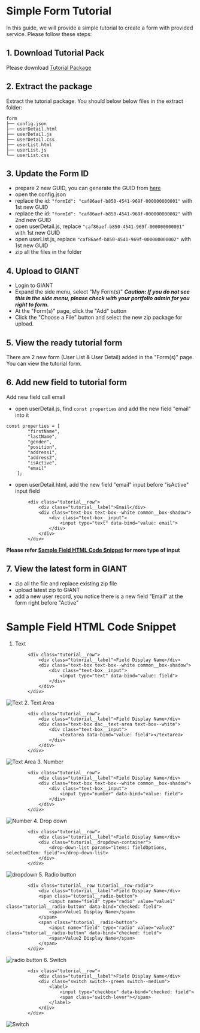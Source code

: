 # Simple Form Tutorial
In this guide, we will provide a simple tutorial to create a form with provided service. Please follow these steps:

## 1. Download Tutorial Pack
Please download [Tutorial Package](https://github.com/fx-giant/giant-documentations/blob/master/form/tutorial/tutorial.zip)

## 2. Extract the package
Extract the tutorial package. You should below below files in the extract folder:
```
form
├── config.json
├── userDetail.html
├── userDetail.js
├── userDetail.css
├── userList.html
├── userList.js
└── userList.css
```

## 3. Update the Form ID
- prepare 2 new GUID, you can generate the GUID from [here](https://www.guidgenerator.com/online-guid-generator.aspx)
- open the config.json
- replace the id: ```"formId": "caf86aef-b850-4541-969f-000000000001"``` with 1st new GUID
- replace the id: ```"formId": "caf86aef-b850-4541-969f-000000000002"``` with 2nd new GUID
- open userDetail.js, replace ````"caf86aef-b850-4541-969f-000000000001"```` with 1st new GUID
- open userList.js, replace ````"caf86aef-b850-4541-969f-000000000002"```` with 1st new GUID
- zip all the files in the folder

## 4. Upload to GIANT
- Login to GIANT
- Expand the side menu, select "My Form(s)"
***Caution: If you do not see this in the side menu, please check with your portfolio admin for you right to form.***
- At the "Form(s)" page, click the "Add" button
- Click the "Choose a File" button and select the new zip package for upload.

## 5. View the ready tutorial form
There are 2 new form (User List & User Detail) added in the "Form(s)" page. You can view the tutorial form.

## 6. Add new field to tutorial form
Add new field call email
- open userDetail.js, find ````const properties```` and add the new field "email" into it
```
const properties = [
		"firstName",
		"lastName",
		"gender",
		"position",
		"address1",
		"address2",
		"isActive",
		"email"
	];
```
- open userDetail.html, add the new field "email" input before "isActive" input field
```
		<div class="tutorial__row">
			<div class="tutorial__label">Email</div>
			<div class="text-box text-box--white common__box-shadow">
				<div class="text-box__input">
					<input type="text" data-bind="value: email">
				</div>
			</div>
		</div>
```
**Please refer [Sample Field HTML Code Snippet](https://github.com/fx-giant/giant-documentations/tree/master/form/tutorial#sample-field-html-code-snippet) for more type of input**

## 7. View the latest form in GIANT
- zip all the file and replace existing zip file 
- upload latest zip to GIANT
- add a new user record, you notice there is a new field "Email" at the form right before "Active"

# Sample Field HTML Code Snippet
1. Text
```
		<div class="tutorial__row">
			<div class="tutorial__label">Field Display Name</div>
			<div class="text-box text-box--white common__box-shadow">
				<div class="text-box__input">
					<input type="text" data-bind="value: field">
				</div>
			</div>
		</div>
```
![Text](https://github.com/fx-giant/giant-documentations/blob/master/form/tutorial/images/text.png)
2. Text Area
```
		<div class="tutorial__row">
			<div class="tutorial__label">Field Display Name</div>
			<div class="text-box dac__text-area text-box--white">
				<div class="text-box__input">
					<textarea data-bind="value: field"></textarea>
				</div>
			</div>
		</div>
```
![Text Area](https://github.com/fx-giant/giant-documentations/blob/master/form/tutorial/images/textarea.png)
3. Number
```
		<div class="tutorial__row">
			<div class="tutorial__label">Field Display Name</div>
			<div class="text-box text-box--white common__box-shadow">
				<div class="text-box__input">
					<input type="number" data-bind="value: field">
				</div>
			</div>
		</div>
```
![Number](https://github.com/fx-giant/giant-documentations/blob/master/form/tutorial/images/number.png)
4. Drop down
```
		<div class="tutorial__row">
			<div class="tutorial__label">Field Display Name</div>
			<div class="tutorial__dropdown-container">
				<drop-down-list params="items: fieldOptions, selectedItem: field"></drop-down-list>
			</div>
		</div>
```
![dropdown](https://github.com/fx-giant/giant-documentations/blob/master/form/tutorial/images/dropdown.png)
5. Radio button
```
		<div class="tutorial__row tutorial__row-radio">
			<div class="tutorial__label">Field Display Name</div>
			<span class="tutorial__radio-button">
				<input name="field" type="radio" value="value1" class="tutorial__radio-button" data-bind="checked: field">
				<span>Value1 Display Name</span>
			</span>
			<span class="tutorial__radio-button">
				<input name="field" type="radio" value="value2" class="tutorial__radio-button" data-bind="checked: field">
				<span>Value2 Display Name</span>
			</span>
		</div>
```
![radio button](https://github.com/fx-giant/giant-documentations/blob/master/form/tutorial/images/radiobutton.png)
6. Switch
```
		<div class="tutorial__row">
			<div class="tutorial__label">Field Display Name</div>
			<div class="switch switch--green switch--medium">
				<label>
					<input type="checkbox" data-bind="checked: field">
					<span class="switch-lever"></span>
				</label>
			</div>
		</div>
```
![Switch](https://github.com/fx-giant/giant-documentations/blob/master/form/tutorial/images/switch.png)
